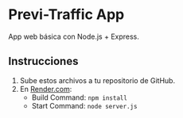 # Previ-Traffic App

App web básica con Node.js + Express.

## Instrucciones

1. Sube estos archivos a tu repositorio de GitHub.
2. En [Render.com](https://render.com):
   - Build Command: `npm install`
   - Start Command: `node server.js`

